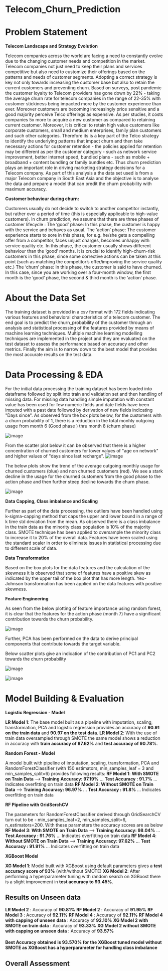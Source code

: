 # Telecom_Churn_Prediction
# Problem Statement
**Telecom Landscape and Strategy Evolution**

Telecom companies across the world are facing a need to constantly evolve due to the changing customer needs and competition in the market. Telecom companies not just need to keep their plans and services competitive but also need to customize their offerings based on the patterns and needs of customer segments. Adopting a correct strategy is key not only towards increasing the customer base but also to retain the current customers and preventing churn. Based on surveys, post pandemic the customer loyalty to Telecom providers has gone down by 22% - taking the average churn rate for telecom companies in the range of 22-35% with customer stickiness being impacted more by the customer experience than ever. Moreover customers are becoming increasingly price sensitive and a good majority perceive Telco offerings as expensive. As per studies, it costs companies 5x more to acquire a new customer as compared to retaining current customer. Moreover, it is critical to retain high value customers like corporate customers, small and medium enterprises, family plan customers and such other categories.
Therefore its is a key part of the Telco strategy to identify the underlying patterns that impact churn and then take necessary actions for customer retention - the policies applied for retention may be different as per the customer category - such as network service improvement, better internet speed, bundled plans - such as mobile + broadband + content bundling or family bundles etc. Thus churn prediction plays an important role in driving marketing strategy decisions for a Telecom company.
As part of this analysis a the data set used is from a major Telecom company in South East Asia and the objective is to analyse the data and prepare a model that can predit the churn probability with maximum accuracy.

**Customer behaviour during churn:**

Customers usually do not decide to switch to another competitor instantly, but rather over a period of time (this is especially applicable to high-value customers). In churn prediction, we assume that there are three phases of customer lifecycle :
The ‘good’ phase: In this phase, the customer is happy with the service and behaves as usual.
The ‘action’ phase: The customer experience starts to sore in this phase, for e.g. he/she gets a compelling offer from a competitor, faces unjust charges, becomes unhappy with service quality etc. In this phase, the customer usually shows different behaviour than the ‘good’ months. It is crucial to identify high-churn-risk customers in this phase, since some corrective actions can be taken at this point (such as matching the competitor’s offer/improving the service quality etc.)
The ‘churn’ phase: In this phase, the customer is said to have churned. In this case, since you are working over a four-month window, the first month is the ‘good’ phase, the second & third month is the ‘action’ phase.

# About the Data Set
The training dataset is provided in a csv format with 172 fields indicating various features and behavioral characteristics of a telecom customer. The end goal is to predict the churn_probability of the customer through an analysis and statistical processing of the features provided by means of machine learning techniques. Multiple machine learning modelling techniques are implemented in the project and they are evaluated on the test dataset to assess the performance based on accuracy and other metrics. Finally the aim is to narrow down to the best model that provides the most accurate results on the test data.

# Data Processing & EDA
For the initial data processing the training dataset has been loaded into dataframe followed by split into train and validation set and then handling of missing data. For missing data handling simple imputation with constant value has been used for few numeric fields and date fields have been imputed with a past date followed by derivation of new fields indicating "Days since".
As observed from the box plots below, for the customers with a churn probability of 1, there is a reduction in the total monhly outgoing usage from month 6 (Good phase ) thru month 8 (churn phase)

![image](https://github.com/user-attachments/assets/01473fd7-1c37-45d6-ab50-88668c597120)

From the scatter plot below it can be observed that there is a higher concentration of churned customers for lower values of "age on network" and higher values of "days since last recharge".
![image](https://github.com/user-attachments/assets/c9599eb0-5ced-4ccc-9dad-ee25c121f04e)

The below plots show the trend of the average outgoing monthly usage for churned customers (blue) and non churned customers (red). We see a stark decline in the usage for the churned customers from the good phase to the action phase and then further steep decline towards the churn phase.

![image](https://github.com/user-attachments/assets/ed1efdae-772c-4c5c-82e5-e563876f63d2)

**Data Capping, Class imbalance and Scaling**

Further as part of the data processing, the outliers have been handled using k-sigma-capping method that caps the upper and lower bound in a range of k time std deviation from the mean.
As observed there is a class imbalance in the train data as the minority class population is 10% of the majority class. SMOTE technique has been applied to oversample the minority class to increase it to 20% of the overall data.
Features have been scaled using the standard scaler in order to eliminate issues in statistical processing due to different scale of data. 

**Data Transformation**

Based on the box plots for the data features and the calculation of the skewness it is observed that some of features have a positive skew as indicated by the upper tail of the box plot that has more length. Yeo-Johnson transformation has been applied on the data features with positive skewness. 

**Feature Engineering**

As seen from the below plotting of feature importance using random forest, it is clear that the features for the action phase (month 7) have a significant contribution towards the churn probability.

![image](https://github.com/user-attachments/assets/8f571ea5-8243-4297-9b38-975bc4490e91)

Further, PCA has been performed on the data to derive principal components that contribute towards the target variable.

Below scatter plots give an indication of the contribution of PC1 and PC2 towards the churn probability

![image](https://github.com/user-attachments/assets/4d42ad16-0fab-42a4-a418-4c9f29d7db72)

![image](https://github.com/user-attachments/assets/6f507c1c-9ee3-4d1f-bb35-a3ec93a065ae)


# Model Building & Evaluation

**Logistic Regression - Model**

**LR Model 1**: The base model built as a pipeline with imputation, scaling, transformation, PCA and logistic regression provides an accuracy of **90.91 on the train data** and **90.97 on the test data**.
**LR Model 2**: With the use of train data oversampled through SMOTE the same model shows a reduction in accuracy with **train accuracy of 87.62%** and **test accuracy of 90.78%**.

**Random Forest - Model**

A model built with pipeline of imputation, scaling, transformation, PCA and RandomForestClassifier (with 150 estimators, min_samples_leaf = 3 and min_samples_split=6) provides following results:
**RF Model 1**: **With SMOTE on Train Data** --> **Training Accuracy: 97.19%** ... **Test Accuracy : 91.7%** ... Indicates overfitting on train data
**RF Model 2**: **Without SMOTE on Train Data** --> **Training Accuracy: 96.97%** ... **Test Accuracy : 91.8%** ... Indicates overfitting on train data

**RF Pipeline with GridSerchCV**

The parameters for RandomForestClassifier derived through GridSearchCV turn out to be - min_samples_leaf=2, min_samples_split=6, n_estimators=200.
With these parameters the accuracy scores are as below
**RF Model 3**: **With SMOTE on Train Data** --> **Training Accuracy: 98.04%** ... **Test Accuracy : 91.76%** ... Indicates overfitting on train data
**RF Model 4**: **Without SMOTE on Train Data** --> **Training Accuracy: 97.62%** ... **Test Accuracy : 91.91%** ... Indicates overfitting on train data

**XGBoost Model**

**XG Model 1**: Model built with XGBoost using default parameters gives a **test accuracy score of 93%** (with/without SMOTE)
**XG Model 2**: After performing a hyperparameter tuning with random search on XGBoost there is a slight improvement in **test accuracy to 93.45%**.

## Results on Unseen data

**LR Model 2** : Accuracy of **90.81%**
**RF Model 2** : Accuracy of **91.95%**
**RF Model 3** : Accuracy of **92.11%**
**RF Model 4** : Accuracy of **92.11%**
**RF Model 4 with capping of unseen data** : Accuracy of **92.10%**
**XG Model 2 with SMOTE on train data** : Accuracy of **93.33%**
**XG Model 2 without SMOTE with capping on unseen data** : Accuracy of **93.57%**

#### Best Accuracy obtained is 93.570% for the XGBoost tuned model without SMOTE as XGBoost has a hyperparameter for handling class imbalance

## Overall Assessment



